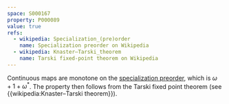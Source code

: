 ```yaml
---
space: S000167
property: P000089
value: true
refs:
  - wikipedia: Specialization_(pre)order
    name: Specialization preorder on Wikipedia
  - wikipedia: Knaster–Tarski_theorem
    name: Tarski fixed-point theorem on Wikipedia
---
```


Continuous maps are monotone on the [specialization preorder](https://en.wikipedia.org/wiki/Specialization_(pre)order), which is $\omega + 1 + \omega^\ast$. The property then follows from the Tarski fixed point theorem (see {{wikipedia:Knaster–Tarski theorem}}).
